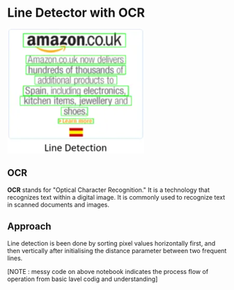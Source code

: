 # Line Detector with OCR

 ![image](https://github.com/mitesh55/Deep_Learning_projects/blob/main/OCR%20Line%20Detector/images/ocr.png)
 
## OCR

**OCR** stands for "Optical Character Recognition." It is a technology that recognizes text within a digital image. It is commonly used to recognize text in scanned documents and images. 

## Approach

Line detection is been done by sorting pixel values horizontally first, and then vertically after initialising the distance parameter between two frequent lines.

[NOTE : messy code on above notebook indicates the process flow of operation from basic lavel codig and understanding]
